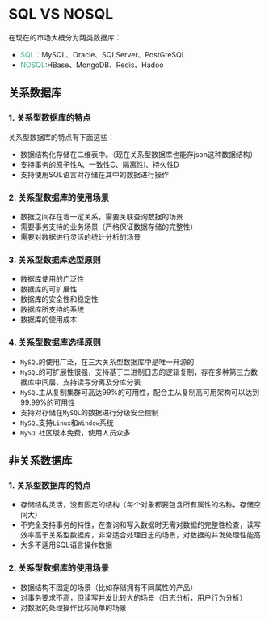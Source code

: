 # SQL VS NOSQL

在现在的市场大概分为两类数据库：
+ <font color=#3eaf7c>SQL</font>：MySQL、Oracle、SQLServer、PostGreSQL
+ <font color=#3eaf7c>NOSQL</font>:HBase、MongoDB、Redis、Hadoo

## 关系数据库
### 1. 关系型数据库的特点
关系型数据库的特点有下面这些：
+ 数据结构化存储在二维表中。（现在关系型数据库也能存json这种数据结构）
+ 支持事务的原子性A、一致性C、隔离性I、持久性D
+ 支持使用SQL语言对存储在其中的数据进行操作

### 2. 关系型数据库的使用场景
+ 数据之间存在着一定关系，需要关联查询数据的场景
+ 需要事务支持的业务场景（严格保证数据存储的完整性）
+ 需要对数据进行灵活的统计分析的场景

### 3. 关系型数据库选型原则
+ 数据库使用的广泛性
+ 数据库的可扩展性
+ 数据库的安全性和稳定性
+ 数据库所支持的系统
+ 数据库的使用成本

### 4. 关系型数据库选择原则
+ `MySQL`的使用广泛，在三大关系型数据库中是唯一开源的
+ `MySQL`的可扩展性很强，支持基于二进制日志的逻辑复制，存在多种第三方数据库中间层，支持读写分离及分库分表
+ `MySQL`主从复制集群可高达99%的可用性，配合主从复制高可用架构可以达到99.99%的可用性
+ 支持对存储在`MySQL`的数据进行分级安全控制
+ `MySQL`支持`Linux`和`Window`系统
+ `MySQL`社区版本免费，使用人员众多

## 非关系数据库
### 1. 关系型数据库的特点
+ 存储结构灵活，没有固定的结构（每个对象都要包含所有属性的名称，存储空间大）
+ 不完全支持事务的特性，在查询和写入数据时无需对数据的完整性检查，读写效率高于关系型数据库，非常适合处理日志的场景，对数据的并发处理性能高
+ 大多不适用SQL语言操作数据

### 2. 关系型数据库的使用场景
+ 数据结构不固定的场景（比如存储拥有不同属性的产品）
+ 对事务要求不高，但读写并发比较大的场景（日志分析，用户行为分析）
+ 对数据的处理操作比较简单的场景
